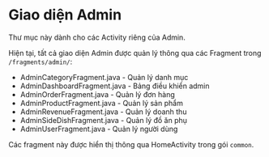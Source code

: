 # Giao diện Admin

Thư mục này dành cho các Activity riêng của Admin.

Hiện tại, tất cả giao diện Admin được quản lý thông qua các Fragment trong `/fragments/admin/`:

- AdminCategoryFragment.java - Quản lý danh mục
- AdminDashboardFragment.java - Bảng điều khiển admin
- AdminOrderFragment.java - Quản lý đơn hàng
- AdminProductFragment.java - Quản lý sản phẩm
- AdminRevenueFragment.java - Quản lý doanh thu
- AdminSideDishFragment.java - Quản lý đồ ăn phụ
- AdminUserFragment.java - Quản lý người dùng

Các fragment này được hiển thị thông qua HomeActivity trong gói `common`.